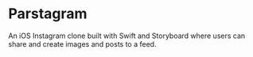 # Parstagram
An iOS Instagram clone built with Swift and Storyboard where users can share and create images and posts to a feed.
